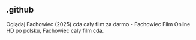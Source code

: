 ## .github

Oglądaj Fachowiec (2025) cda cały film za darmo - Fachowiec Film Online HD po polsku, Fachowiec caly film cda. 
